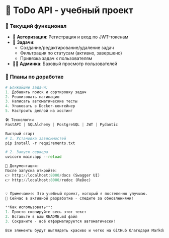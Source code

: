 # 🚀 ToDo API - учебный проект

### 🌟 **Текущий функционал**
- 🔐 **Авторизация**: Регистрация и вход по JWT-токенам
- 📝 **Задачи**: 
  - Создание/редактирование/удаление задач
  - Фильтрация по статусам (активно, завершено)
  - Привязка задач к пользователям
- 👨‍💻 **Админка**: Базовый просмотр пользователей

### 📅 **Планы по доработке**
```python
# Ближайшие задачи:
1. Добавить поиск и сортировку задач
2. Реализовать пагинацию
3. Написать автоматические тесты
4. Упаковать в Docker-контейнер
5. Настроить деплой на хостинг

🛠 Технологии
FastAPI | SQLAlchemy | PostgreSQL | JWT | Pydantic

Быстрый старт
# 1. Установка зависимостей
pip install -r requirements.txt

# 2. Запуск сервера
uvicorn main:app --reload

📘 Документация:
После запуска откройте:
👉 http://localhost:8000/docs (Swagger UI)
👉 http://localhost:8000/redoc (ReDoc)


💡 Примечание: Это учебный проект, который я постепенно улучшаю.
🔧 Сейчас в активной разработке - следите за обновлениями!

**Как использовать**:
1. Просто скопируйте весь этот текст
2. Вставьте в ваш README.md файл
3. Сохраните - всё отформатируется автоматически!

Все элементы будут выглядеть красиво и четко на GitHub благодаря Markdown-разметке.
